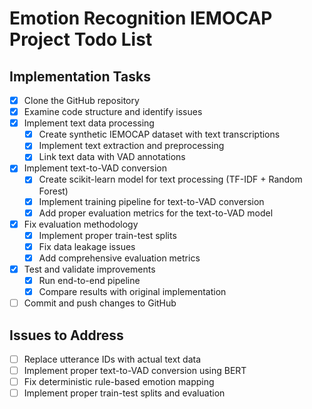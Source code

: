 # Emotion Recognition IEMOCAP Project Todo List

## Implementation Tasks
- [x] Clone the GitHub repository
- [x] Examine code structure and identify issues
- [x] Implement text data processing
  - [x] Create synthetic IEMOCAP dataset with text transcriptions
  - [x] Implement text extraction and preprocessing
  - [x] Link text data with VAD annotations
- [x] Implement text-to-VAD conversion
  - [x] Create scikit-learn model for text processing (TF-IDF + Random Forest)
  - [x] Implement training pipeline for text-to-VAD conversion
  - [x] Add proper evaluation metrics for the text-to-VAD model
- [x] Fix evaluation methodology
  - [x] Implement proper train-test splits
  - [x] Fix data leakage issues
  - [x] Add comprehensive evaluation metrics
- [x] Test and validate improvements
  - [x] Run end-to-end pipeline
  - [x] Compare results with original implementation
- [ ] Commit and push changes to GitHub

## Issues to Address
- [ ] Replace utterance IDs with actual text data
- [ ] Implement proper text-to-VAD conversion using BERT
- [ ] Fix deterministic rule-based emotion mapping
- [ ] Implement proper train-test splits and evaluation
